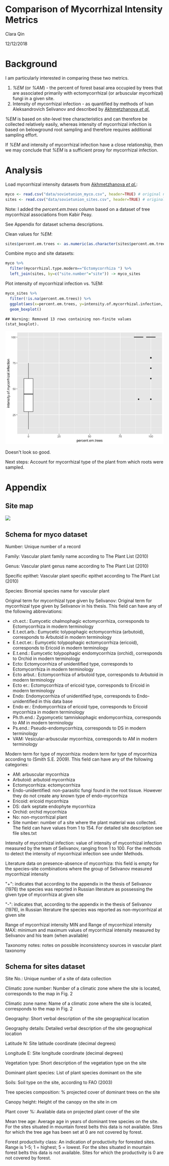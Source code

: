 
Comparison of Mycorrhizal Intensity Metrics
=========

Clara Qin

12/12/2018



# Background

I am particularly interested in comparing these two metrics.

1. _%EM_ (or _%AM_) - the percent of forest basal area occupied by trees that are associated primarily with ectomycorrhizal (or arbuscular mycorhizal) fungi in a given site.
2. Intensity of mycorrhizal infection - as quantified by methods of Ivan Aleksandrovich Selivanov and described by [Akhmetzhanova _et al._](http://esapubs.org/archive/ecol/E093/059/metadata.htm)

_%EM_ is based on site-level tree characteristics and can therefore be collected relatively easily, whereas intensity of mycorrhizal infection is based on belowground root sampling and therefore requires additional sampling effort.

If _%EM_ and intensity of mycorrhizal infection have a close relationship, then we may conclude that _%EM_ is a sufficient proxy for mycorrhizal infection.

# Analysis

Load mycorrhizal intensity datasets from [Akhmetzhanova _et al._](http://esapubs.org/archive/ecol/E093/059/metadata.htm):


```r
myco <- read.csv("data/sovietunion_myco.csv", header=TRUE) # original name: Myco_db.csv
sites <- read.csv("data/sovietunion_sites.csv", header=TRUE) # original name: Sites.csv
```

Note: I added the _percent.em.trees_ column based on a dataset of tree mycorrhizal associations from Kabir Peay.

See Appendix for dataset schema descriptions.

Clean values for _%EM_:

```r
sites$percent.em.trees <- as.numeric(as.character(sites$percent.em.trees))
```

Combine myco and site datasets:


```r
myco %>%
  filter(mycorrhizal.type.modern=="Ectomycorrhiza ") %>%
  left_join(sites, by=c("site.number"="site")) -> myco_sites
```

Plot intensity of mycorrhizal infection vs. %EM:


```r
myco_sites %>%
  filter(!is.na(percent.em.trees)) %>%
  ggplot(aes(x=percent.em.trees, y=intensity.of.mycorrhizal.infection, group=percent.em.trees)) +
  geom_boxplot()
```

```
## Warning: Removed 13 rows containing non-finite values (stat_boxplot).
```

![](README_files/figure-html/unnamed-chunk-4-1.png)<!-- -->

Doesn't look so good.

Next steps: Account for mycorrhizal type of the plant from which roots were sampled.

# Appendix

## Site map

![](http://esapubs.org/archive/ecol/E093/059/images/Fig2large.jpg)

## Schema for myco dataset

Number: Unique number of a record

Family: Vascular plant family name according to The Plant List (2010)

Genus: Vascular plant genus name according to The Plant List (2010)

Specific epithet: Vascular plant specific epithet according to The Plant List (2010)

Species: Binomial species name for vascular plant

Original term for mycorrhizal type given by Selivanov: Original term for mycorrhizal type given by Selivanov in his thesis. This field can have any of the following abbreviations:

* ch.ect.: Eumycetic chalmophagic ectomycorrhiza, corresponds to Ectomycorrhiza in modern terminology
* E.t.ect.arb.: Eumycetic tolypophagic ectomycorrhiza (arbutoid), corresponds to Arbutoid in modern terminology
* E.t.ect.er.: Eumycetic tolypophagic ectomycorrhiza (ericoid), corresponds to Ericoid in modern terminology
* E.t.end.: Eumycetic tolypophagic endomycorrhiza (orchid), corresponds to Orchid in modern terminology
* Ecto: Ectomycorrhiza of unidentified type, corresponds to Ectomycorrhiza in modern terminology
* Ecto arbut.: Ectomycorrhiza of arbutoid type, corresponds to Arbutoid in modern terminology
* Ecto er.: Ectomycorrhiza of ericoid type, corresponds to Ericoid in modern terminology
* Endo: Endomycorrhiza of unidentified type, corresponds to Endo-unidentified in this data base
* Endo er.: Endomycorrhiza of ericoid type, corresponds to Ericoid mycorrhiza in modern terminology
* Ph.th.end.: Zygomycetic tamniskophagic endomycorrhiza, corresponds to AM in modern terminology
* Ps.end.: Pseudo-endomycorrhiza, corresponds to DS in modern terminology
* VAM: Vesicular-arbuscular mycorrhiza, corresponds to AM in modern terminology

Modern term for type of mycorrhiza: modern term for type of mycorrhiza according to (Smith S.E. 2009). This field can have any of the following categories:

* AM: arbuscular mycorrhiza
* Arbutoid: arbutoid mycorrhiza
* Ectomycorrhiza: ectomycorrhiza
* Endo-unidentified: non-parasitic fungi found in the root tissue. However they do not create any known type of endo-mycorrhiza
* Ericoid: ericoid mycorrhiza
* DS: dark septate endophyte mycorrhiza
* Orchid: orchid mycorrhiza
* No: non-mycorrhizal plant
* Site number: number of a site where the plant material was collected. The field can have values from 1 to 154. For detailed site description see file sites.txt

Intensity of mycorrhizal infection: value of intensity of mycorrhizal infection measured by the team of Selivanov, ranging from 1 to 100. For the methods to detect the intensity of mycorrhizal infection see under Methods.

Literature data on presence-absence of mycorrhiza: this field is empty for the species-site combinations where the group of Selivanov measured mycorrhizal intensity

"+": indicates that according to the appendix in the thesis of Selivanov (1976) the species was reported in Russian literature as possessing the given type of mycorrhiza at given site

"-": indicates that, according to the appendix in the thesis of Selivanov (1976), in Russian literature the species was reported as non-mycorrhizal at given site

Range of mycorrhizal intensity MIN and Range of mycorrhizal intensity MAX: minimum and maximum values of mycorrhizal intensity measured by Selivanov and his team (when available)

Taxonomy notes: notes on possible inconsistency sources in vascular plant taxonomy

## Schema for sites dataset

Site No.: Unique number of a site of data collection

Climatic zone number: Number of a climatic zone where the site is located, corresponds to the map in Fig. 2

Climatic zone name: Name of a climatic zone where the site is located, corresponds to the map in Fig. 2

Geography: Short verbal description of the site geographical location

Geography details: Detailed verbal description of the site geographical location

Latitude N: Site latitude coordinate (decimal degrees)

Longitude E: Site longitude coordinate (decimal degrees)

Vegetation type: Short description of the vegetation type on the site

Dominant plant species: List of plant species dominant on the site

Soils: Soil type on the site, according to FAO (2003)

Tree species composition: % projected cover of dominant trees on the site

Canopy height: Height of the canopy on the site in cm

Plant cover %: Available data on projected plant cover of the site

Mean tree age: Average age in years of dominant tree species on the site. For the sites situated in mountain forest belts this data is not available. Sites for which the tree age has been set at 0 are not covered by forest.

Forest productivity class: An indication of productivity for forested sites. Range is 1–5; 1 = highest; 5 = lowest. For the sites situated in mountain forest belts this data is not available. Sites for which the productivity is 0 are not covered by forest.
